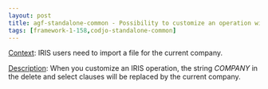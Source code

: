 ```yaml
---
layout: post
title: agf-standalone-common - Possibility to customize an operation with the current company
tags: [framework-1-158,codjo-standalone-common]
---
```

<u>Context</u>:
IRIS users need to import a file for the current company.

<u>Description</u>:
When you customize an IRIS operation, the string $COMPANY$ in the delete and select clauses will be replaced by the current company.